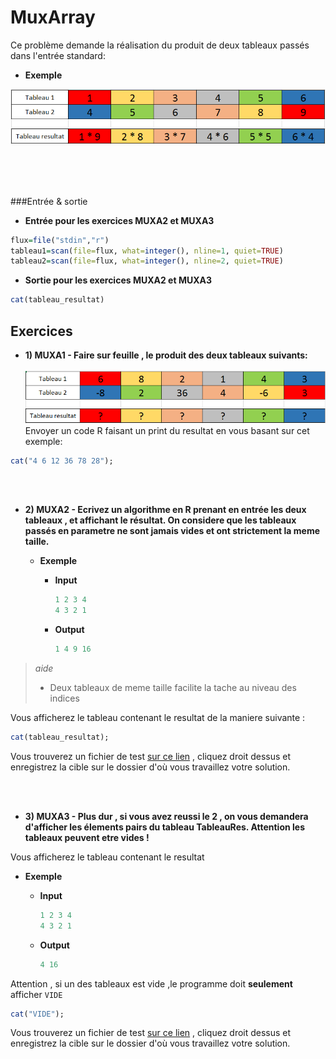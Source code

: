# MuxArray

Ce problème demande la réalisation du produit de deux tableaux passés dans l'entrée standard:
<br/>

+ **Exemple**

![Alt text](/ressources/exemple2MuxArray.PNG)

<br/><br/><br/>

###Entrée & sortie

+ **Entrée pour les exercices MUXA2 et MUXA3**

```R
flux=file("stdin","r")
tableau1=scan(file=flux, what=integer(), nline=1, quiet=TRUE)
tableau2=scan(file=flux, what=integer(), nline=2, quiet=TRUE)
```

+ **Sortie pour les exercices MUXA2 et MUXA3**

```R
cat(tableau_resultat)
```


## Exercices

+ **1) MUXA1 - Faire sur feuille , le produit des deux tableaux suivants:**
<br/><br/>
![Alt text](/ressources/exempleExo1MuxArray.PNG) <br/>
Envoyer un code R faisant un print du resultat en vous basant sur cet exemple:
```R
cat("4 6 12 36 78 28");
```

<br/><br/>
+ **2) MUXA2 - Ecrivez un algorithme en R prenant en entrée les deux tableaux , et affichant le résultat.
On considere que les tableaux passés en parametre ne sont jamais vides et ont strictement la meme taille.**

  + **Exemple**
    + **Input**
      
      ```R
      1 2 3 4
      4 3 2 1
      ```
      
    + **Output**
      ```R
      1 4 9 16
      ```

> *aide*
> - Deux tableaux de meme taille facilite la tache au niveau des indices

Vous afficherez le tableau contenant le resultat de la maniere suivante : 
```R
cat(tableau_resultat);
```

Vous trouverez un fichier de test [sur ce lien](https://github.com/GRnice/concoursProgram/blob/master/ressources/muxarrayexo2.in "test") , cliquez droit dessus et enregistrez la cible sur le dossier d'où vous travaillez votre solution.

<br/><br/>
+ **3) MUXA3 - Plus dur , si vous avez reussi le 2 , on vous demandera d'afficher les élements pairs du tableau TableauRes.
Attention les tableaux peuvent etre vides !**

Vous afficherez le tableau contenant le resultat

  + **Exemple**
    + **Input**
      
      ```R
      1 2 3 4
      4 3 2 1
      ```
      
    + **Output**
      ```R
      4 16
      ```


Attention , si un des tableaux est vide ,le programme doit **seulement** afficher ```VIDE```
```R
cat("VIDE");
```



Vous trouverez un fichier de test [sur ce lien](https://github.com/GRnice/concoursProgram/blob/master/ressources/muxarrayexo3.in "test") , cliquez droit dessus et enregistrez la cible sur le dossier d'où vous travaillez votre solution.
